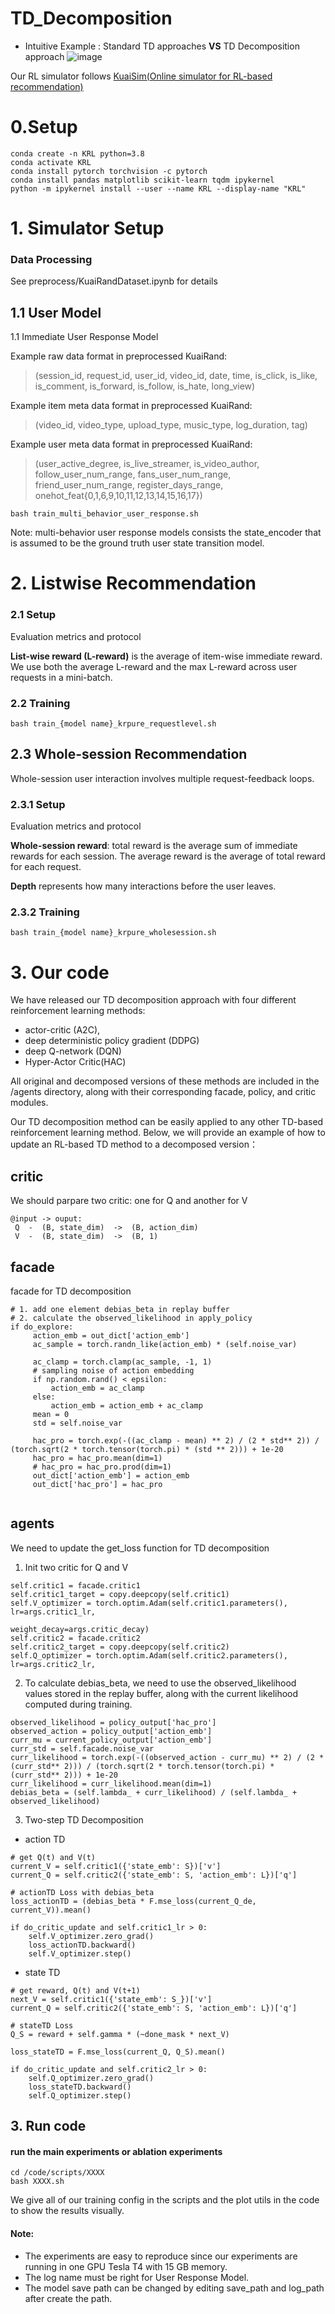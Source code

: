 # TD_Decomposition


- Intuitive Example : Standard TD approaches **VS** TD Decomposition approach
![image](https://github.com/wangxiaobei565/TD_Decomposition/blob/main/img/MDP.png)

Our RL simulator follows [KuaiSim(Online simulator for RL-based recommendation)](https://github.com/CharlieMat/KRLBenchmark) 



# 0.Setup

```
conda create -n KRL python=3.8
conda activate KRL
conda install pytorch torchvision -c pytorch
conda install pandas matplotlib scikit-learn tqdm ipykernel
python -m ipykernel install --user --name KRL --display-name "KRL"
```

# 1. Simulator Setup

### Data Processing

See preprocess/KuaiRandDataset.ipynb for details


## 1.1 User Model

1.1 Immediate User Response Model

Example raw data format in preprocessed KuaiRand: 

> (session_id, request_id, user_id, video_id, date, time, is_click, is_like, is_comment, is_forward, is_follow, is_hate, long_view)

Example item meta data format in preprocessed KuaiRand: 

> (video_id, video_type, upload_type, music_type, log_duration, tag)

Example user meta data format in preprocessed KuaiRand: 

> (user_active_degree, is_live_streamer, is_video_author, follow_user_num_range, fans_user_num_range, friend_user_num_range, register_days_range, onehot_feat{0,1,6,9,10,11,12,13,14,15,16,17})

```
bash train_multi_behavior_user_response.sh
```

Note: multi-behavior user response models consists the state_encoder that is assumed to be the ground truth user state transition model.


# 2. Listwise Recommendation

### 2.1 Setup

Evaluation metrics and protocol

**List-wise reward (L-reward)** is the average of item-wise immediate reward. We use both the average L-reward and the max L-reward across user requests in a mini-batch. 



### 2.2 Training

```
bash train_{model name}_krpure_requestlevel.sh
```


## 2.3 Whole-session Recommendation

Whole-session user interaction involves multiple request-feedback loops.

### 2.3.1 Setup

Evaluation metrics and protocol

**Whole-session reward**: total reward is the average sum of immediate rewards for each session. The average reward is the average of total reward for each request.

**Depth** represents how many interactions before the user leaves.

### 2.3.2 Training

```
bash train_{model name}_krpure_wholesession.sh
```





# 3. Our code
We have released our TD decomposition approach with four different reinforcement learning methods: 
- actor-critic (A2C),
- deep deterministic policy gradient (DDPG)
- deep Q-network (DQN)
- Hyper-Actor Critic(HAC)<br>

All original and decomposed versions of these methods are included in the /agents directory, along with their corresponding facade, policy, and critic modules.

Our TD decomposition method can be easily applied to any other TD-based reinforcement learning method. Below, we will provide an example of how to update an RL-based TD method to a decomposed version：

## critic 

We should parpare two critic: one for Q and another for V
```
@input -> ouput:
 Q  -  (B, state_dim)  ->  (B, action_dim)
 V  -  (B, state_dim)  ->  (B, 1)
```

## facade

facade for TD decomposition
```
# 1. add one element debias_beta in replay buffer
# 2. calculate the observed_likelihood in apply_policy
if do_explore:
     action_emb = out_dict['action_emb']
     ac_sample = torch.randn_like(action_emb) * (self.noise_var)
     
     ac_clamp = torch.clamp(ac_sample, -1, 1)
     # sampling noise of action embedding
     if np.random.rand() < epsilon:
         action_emb = ac_clamp
     else:
         action_emb = action_emb + ac_clamp
     mean = 0
     std = self.noise_var
     
     hac_pro = torch.exp(-((ac_clamp - mean) ** 2) / (2 * std** 2)) / (torch.sqrt(2 * torch.tensor(torch.pi) * (std ** 2))) + 1e-20
     hac_pro = hac_pro.mean(dim=1)
     # hac_pro = hac_pro.prod(dim=1)
     out_dict['action_emb'] = action_emb
     out_dict['hac_pro'] = hac_pro
             

```

## agents
We need to update the get_loss function for TD decomposition
1. Init two critic for Q and V
```
self.critic1 = facade.critic1
self.critic1_target = copy.deepcopy(self.critic1)
self.V_optimizer = torch.optim.Adam(self.critic1.parameters(), lr=args.critic1_lr, 
                                         weight_decay=args.critic_decay)
self.critic2 = facade.critic2
self.critic2_target = copy.deepcopy(self.critic2)
self.Q_optimizer = torch.optim.Adam(self.critic2.parameters(), lr=args.critic2_lr, 
```
2. To calculate debias_beta, we need to use the observed_likelihood values stored in the replay buffer, along with the current likelihood computed during training.
```
observed_likelihood = policy_output['hac_pro']
observed_action = policy_output['action_emb']
curr_mu = current_policy_output['action_emb']
curr_std = self.facade.noise_var
curr_likelihood = torch.exp(-((observed_action - curr_mu) ** 2) / (2 * (curr_std** 2))) / (torch.sqrt(2 * torch.tensor(torch.pi) * (curr_std** 2))) + 1e-20
curr_likelihood = curr_likelihood.mean(dim=1)
debias_beta = (self.lambda_ + curr_likelihood) / (self.lambda_ + observed_likelihood) 
```
3. Two-step TD Decomposition
- action TD
```
# get Q(t) and V(t)
current_V = self.critic1({'state_emb': S})['v']
current_Q = self.critic2({'state_emb': S, 'action_emb': L})['q']

# actionTD Loss with debias_beta
loss_actionTD = (debias_beta * F.mse_loss(current_Q_de, current_V)).mean()      
        
if do_critic_update and self.critic1_lr > 0:
    self.V_optimizer.zero_grad()
    loss_actionTD.backward()
    self.V_optimizer.step()
```
- state TD

```
# get reward, Q(t) and V(t+1)
next_V = self.critic1({'state_emb': S_})['v']
current_Q = self.critic2({'state_emb': S, 'action_emb': L})['q']

# stateTD Loss
Q_S = reward + self.gamma * (~done_mask * next_V)

loss_stateTD = F.mse_loss(current_Q, Q_S).mean()
        
if do_critic_update and self.critic2_lr > 0:
    self.Q_optimizer.zero_grad()
    loss_stateTD.backward()  
    self.Q_optimizer.step()
```

## 3. Run code

#### run the main experiments or ablation experiments
```
cd /code/scripts/XXXX
bash XXXX.sh
```

We give all of our training config in the scripts and the plot utils in the code to show the results visually.
#### Note:
- The experiments are easy to reproduce since our experiments are running in one GPU Tesla T4 with 15 GB memory.
- The log name must be right for User Response Model.
- The model save path can be changed by editing save_path and log_path after create the path.
